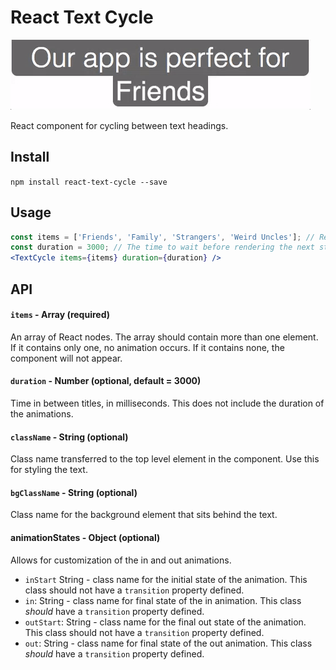 # React Text Cycle

![Demo](demo.gif)

React component for cycling between text headings.

## Install
`npm install react-text-cycle --save`

## Usage
```jsx
const items = ['Friends', 'Family', 'Strangers', 'Weird Uncles']; // Required
const duration = 3000; // The time to wait before rendering the next string
<TextCycle items={items} duration={duration} />
```

## API

#### `items` - Array (required)
An array of React nodes. The array should contain more than one element. If it contains only one, no animation occurs. If it contains none, the component will not appear.
#### `duration` - Number (optional, default = 3000)
Time in between titles, in milliseconds. This does not include the duration of the animations.
#### `className` - String (optional)
Class name transferred to the top level element in the component. Use this for styling the text.
#### `bgClassName` - String (optional)
Class name for the background element that sits behind the text.
#### animationStates - Object  (optional)
Allows for customization of the in and out animations.
* `inStart` String - class name for the initial state of the animation. This class should not have a `transition` property defined.
* `in`:  String - class name for final state of the in animation. This class *should* have a `transition` property defined.
* `outStart`:  String - class name for the final out state of the animation. This class should not have a `transition` property defined.
* `out`:  String - class name for final state of the out animation. This class *should* have a `transition` property defined.
